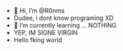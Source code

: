 - 👋 Hi, I’m @R0nms
- Dudee, i dont know programing XD
- 🌱 I’m currently learning ... NOTHING
- YEP, IM SIGNE VIRGIN
- Hello fking world

<!---
R0nms/R0nms is a ✨ special ✨ repository because its `README.md` (this file) appears on your GitHub profile.
You can click the Preview link to take a look at your changes.
--->
